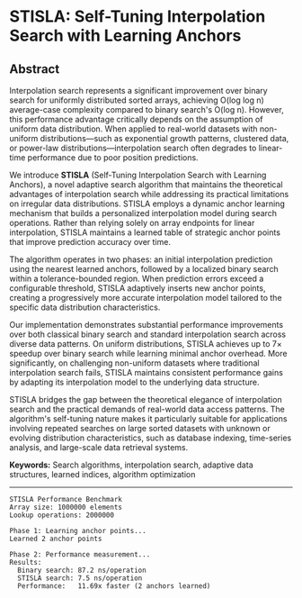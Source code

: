 # STISLA: Self-Tuning Interpolation Search with Learning Anchors

## Abstract

Interpolation search represents a significant improvement over binary search for uniformly distributed sorted arrays, achieving O(log log n) average-case complexity compared to binary search's O(log n). However, this performance advantage critically depends on the assumption of uniform data distribution. When applied to real-world datasets with non-uniform distributions—such as exponential growth patterns, clustered data, or power-law distributions—interpolation search often degrades to linear-time performance due to poor position predictions.

We introduce **STISLA** (Self-Tuning Interpolation Search with Learning Anchors), a novel adaptive search algorithm that maintains the theoretical advantages of interpolation search while addressing its practical limitations on irregular data distributions. STISLA employs a dynamic anchor learning mechanism that builds a personalized interpolation model during search operations. Rather than relying solely on array endpoints for linear interpolation, STISLA maintains a learned table of strategic anchor points that improve prediction accuracy over time.

The algorithm operates in two phases: an initial interpolation prediction using the nearest learned anchors, followed by a localized binary search within a tolerance-bounded region. When prediction errors exceed a configurable threshold, STISLA adaptively inserts new anchor points, creating a progressively more accurate interpolation model tailored to the specific data distribution characteristics.

Our implementation demonstrates substantial performance improvements over both classical binary search and standard interpolation search across diverse data patterns. On uniform distributions, STISLA achieves up to 7× speedup over binary search while learning minimal anchor overhead. More significantly, on challenging non-uniform datasets where traditional interpolation search fails, STISLA maintains consistent performance gains by adapting its interpolation model to the underlying data structure.

STISLA bridges the gap between the theoretical elegance of interpolation search and the practical demands of real-world data access patterns. The algorithm's self-tuning nature makes it particularly suitable for applications involving repeated searches on large sorted datasets with unknown or evolving distribution characteristics, such as database indexing, time-series analysis, and large-scale data retrieval systems.

**Keywords:** Search algorithms, interpolation search, adaptive data structures, learned indices, algorithm optimization

---

```
STISLA Performance Benchmark
Array size: 1000000 elements
Lookup operations: 2000000

Phase 1: Learning anchor points...
Learned 2 anchor points

Phase 2: Performance measurement...
Results:
  Binary search: 87.2 ns/operation
  STISLA search: 7.5 ns/operation
  Performance:   11.69x faster (2 anchors learned)
```

